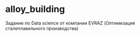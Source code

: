 # alloy_building
Задание по Data science от компании EVRAZ (Оптимизация сталеплавильного производства)
